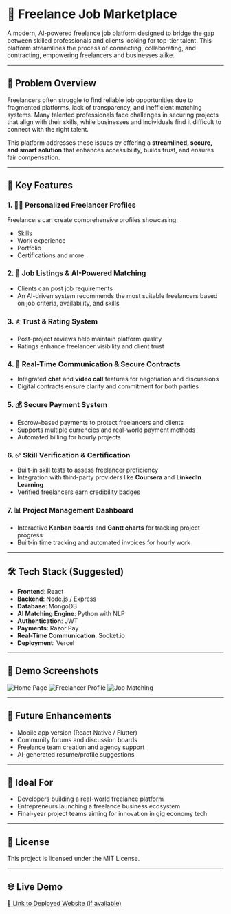 # 💼 Freelance Job Marketplace

A modern, AI-powered freelance job platform designed to bridge the gap between skilled professionals and clients looking for top-tier talent. This platform streamlines the process of connecting, collaborating, and contracting, empowering freelancers and businesses alike.

---

## 🧩 Problem Overview

Freelancers often struggle to find reliable job opportunities due to fragmented platforms, lack of transparency, and inefficient matching systems. Many talented professionals face challenges in securing projects that align with their skills, while businesses and individuals find it difficult to connect with the right talent.

This platform addresses these issues by offering a **streamlined, secure, and smart solution** that enhances accessibility, builds trust, and ensures fair compensation.

---

## 🚀 Key Features

### 1. 🧑‍💻 Personalized Freelancer Profiles  
Freelancers can create comprehensive profiles showcasing:
- Skills
- Work experience
- Portfolio
- Certifications and more

### 2. 📄 Job Listings & AI-Powered Matching  
- Clients can post job requirements  
- An AI-driven system recommends the most suitable freelancers based on job criteria, availability, and skills

### 3. ⭐ Trust & Rating System  
- Post-project reviews help maintain platform quality  
- Ratings enhance freelancer visibility and client trust

### 4. 💬 Real-Time Communication & Secure Contracts  
- Integrated **chat** and **video call** features for negotiation and discussions  
- Digital contracts ensure clarity and commitment for both parties

### 5. 💰 Secure Payment System  
- Escrow-based payments to protect freelancers and clients  
- Supports multiple currencies and real-world payment methods  
- Automated billing for hourly projects

### 6. ✅ Skill Verification & Certification  
- Built-in skill tests to assess freelancer proficiency  
- Integration with third-party providers like **Coursera** and **LinkedIn Learning**  
- Verified freelancers earn credibility badges

### 7. 📊 Project Management Dashboard  
- Interactive **Kanban boards** and **Gantt charts** for tracking project progress  
- Built-in time tracking and automated invoices for hourly work

---

## 🛠️ Tech Stack (Suggested)

- **Frontend**: React 
- **Backend**: Node.js /  Express  
- **Database**:  MongoDB  
- **AI Matching Engine**: Python with NLP  
- **Authentication**: JWT 
- **Payments**: Razor Pay 
- **Real-Time Communication**: Socket.io  
- **Deployment**: Vercel   

---

## 📸 Demo Screenshots

<!-- Replace these paths with actual image links when available -->
![Home Page](assets/screenshots/home.png)
![Freelancer Profile](assets/screenshots/profile.png)
![Job Matching](assets/screenshots/matching.png)

---

## 🧠 Future Enhancements

- Mobile app version (React Native / Flutter)  
- Community forums and discussion boards  
- Freelance team creation and agency support  
- AI-generated resume/profile suggestions  

---

## 🤝 Ideal For

- Developers building a real-world freelance platform  
- Entrepreneurs launching a freelance business ecosystem  
- Final-year project teams aiming for innovation in gig economy tech  

---

## 📄 License

This project is licensed under the MIT License.

---

## 🌐 Live Demo

[🔗 Link to Deployed Website (if available)](https://your-demo-link.com)
